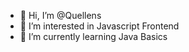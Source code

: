 - 👋 Hi, I’m @Quellens
- 👀 I’m interested in Javascript Frontend
- 🌱 I’m currently learning Java Basics 

<!---
Quellens/Quellens is a ✨ special ✨ repository because its `README.md` (this file) appears on your GitHub profile.
You can click the Preview link to take a look at your changes.
--->
